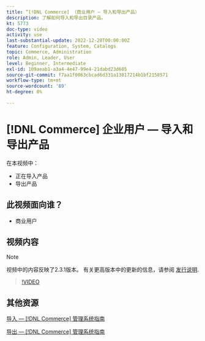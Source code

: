```yaml
---
title: ”[!DNL Commerce] （商业用户 — 导入和导出产品）
description: 了解如何导入和导出目录产品。
kt: 5773
doc-type: video
activity: use
last-substantial-update: 2022-12-28T00:00:00Z
feature: Configuration, System, Catalogs
topic: Commerce, Administration
role: Admin, Leader, User
level: Beginner, Intermediate
exl-id: 109aeab1-a3a4-4e47-99e4-21dabd23d605
source-git-commit: f7aa1f0063cbcad6d331a13817214b1bf2158571
workflow-type: tm+mt
source-wordcount: '89'
ht-degree: 0%

---
```


# [!DNL Commerce] 企业用户 — 导入和导出产品

在本视频中：

- 正在导入产品
- 导出产品

## 此视频面向谁？

- 商业用户

## 视频内容

>[!NOTE]
>
>视频中的内容反映了2.3.1版本。 有关更高版本中的更新的信息，请参阅 [发行说明](https://experienceleague.adobe.com/docs/commerce-operations/release/notes/overview.html).

>[!VIDEO](https://video.tv.adobe.com/v/35958?quality=12&learn=on)

## 其他资源

[导入 —  [!DNL Commerce] 管理系统指南](https://experienceleague.adobe.com/docs/commerce-admin/systems/data-transfer/data-import.html)

[导出 —  [!DNL Commerce] 管理系统指南](https://experienceleague.adobe.com/docs/commerce-admin/systems/data-transfer/data-export.html)
